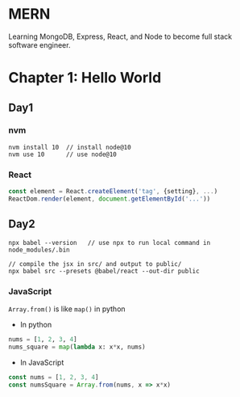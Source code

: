 # MERN 

Learning MongoDB, Express, React, and Node to become full stack software engineer. 

# Chapter 1: Hello World

## Day1

### nvm

```shell
nvm install 10  // install node@10
nvm use 10      // use node@10
```

### React

```js
const element = React.createElement('tag', {setting}, ...)
ReactDom.render(element, document.getElementById('...'))
```

## Day2

```shell
npx babel --version   // use npx to run local command in node_modules/.bin

// compile the jsx in src/ and output to public/
npx babel src --presets @babel/react --out-dir public
```

### JavaScript

`Array.from()` is like `map()` in python

- In python

```python
nums = [1, 2, 3, 4]
nums_square = map(lambda x: x*x, nums)
```

- In JavaScript

```js
const nums = [1, 2, 3, 4]
const numsSquare = Array.from(nums, x => x*x)
```


